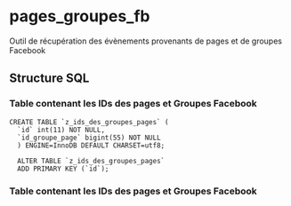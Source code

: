 # pages_groupes_fb
Outil de récupération des évènements provenants de pages et de groupes Facebook

## Structure SQL
### Table contenant les IDs des pages et Groupes Facebook
````
CREATE TABLE `z_ids_des_groupes_pages` (
  `id` int(11) NOT NULL,
  `id_groupe_page` bigint(55) NOT NULL
  ) ENGINE=InnoDB DEFAULT CHARSET=utf8;

  ALTER TABLE `z_ids_des_groupes_pages`
  ADD PRIMARY KEY (`id`);
````

### Table contenant les IDs des pages et Groupes Facebook


